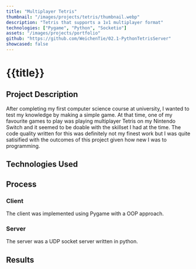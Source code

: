 ```yaml
---
title: "Multiplayer Tetris"
thumbnail: "/images/projects/tetris/thumbnail.webp"
description: "Tetris that supports a 1v1 multiplayer format"
technologies: ["Pygame", "Python", "Socketio"]
assets: "/images/projects/portfolio"
github: "https://github.com/WeichenTie/02.1-PythonTetrisServer"
showcased: false
---
```


# {{title}}

<view-github-button :to="github"></view-github-button>

## Project Description

After completing my first computer science course at university, I wanted to test my knowledge by making a simple game. At that time, one of my favourite games to play was playing multiplayer Tetris on my Nintendo Switch and it seemed to be doable with the skillset I had at the time. The code quality written for this was definitely not my finest work but I was quite satisified with the outcomes of this project given how new I was to programming.

## Technologies Used

<BlogTechnologies :tags="technologies"></BlogTechnologies>

## Process

### Client

The client was implemented using Pygame with a OOP approach.

### Server

The server was a UDP socket server written in python.

## Results

